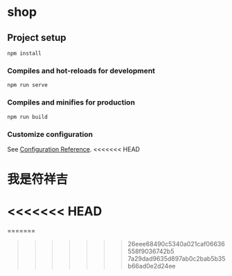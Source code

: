 # shop

## Project setup
```
npm install
```

### Compiles and hot-reloads for development
```
npm run serve
```

### Compiles and minifies for production
```
npm run build
```

### Customize configuration
See [Configuration Reference](https://cli.vuejs.org/config/).
<<<<<<< HEAD

# 我是符祥吉
<<<<<<< HEAD
=======
=======
>>>>>>> 26eee68490c5340a021caf06636558f9036742b5
>>>>>>> 7a29dad9635d897ab0c2bab5b35b66ad0e2d24ee
